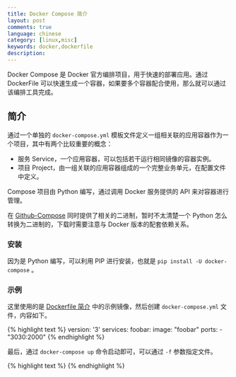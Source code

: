```yaml
---
title: Docker Compose 简介
layout: post
comments: true
language: chinese
category: [linux,misc]
keywords: docker,dockerfile
description:
---
```



Docker Compose 是 Docker 官方编排项目，用于快速的部署应用。通过 DockerFile 可以快速生成一个容器，如果要多个容器配合使用，那么就可以通过该编排工具完成。

<!-- more -->

## 简介

通过一个单独的 `docker-compose.yml` 模板文件定义一组相关联的应用容器作为一个项目，其中有两个比较重要的概念：

* 服务 Service，一个应用容器，可以包括若干运行相同镜像的容器实例。
* 项目 Project，由一组关联的应用容器组成的一个完整业务单元，在配置文件中定义。

Compose 项目由 Python 编写，通过调用 Docker 服务提供的 API 来对容器进行管理。

在 [Github-Compose](https://github.com/docker/compose/releases) 同时提供了相关的二进制，暂时不太清楚一个 Python 怎么转换为二进制的，下载时需要注意与 Docker 版本的配套依赖关系。

### 安装

因为是 Python 编写，可以利用 PIP 进行安装，也就是 `pip install -U docker-compose` 。

<!--
另外，还提供了自动补全工具
contrib/completion/bash/docker-compose
/etc/bash_completion.d/docker-compose
https://yeasy.gitbooks.io/docker_practice/compose/
-->

### 示例

这里使用的是 [Dockerfile 简介](/post/docker-basic-concept-dockfile-introduce.html) 中的示例镜像，然后创建 `docker-compose.yml` 文件，内容如下。

{% highlight text %}
version: '3'
services:
  foobar:
    image: "foobar"
    ports:
      - "3030:2000"
{% endhighlight %}

最后，通过 `docker-compose up` 命令启动即可，可以通过 `-f` 参数指定文件。

<!--
## 参考
https://docs.docker.com/compose/gettingstarted/
-->

{% highlight text %}
{% endhighlight %}
